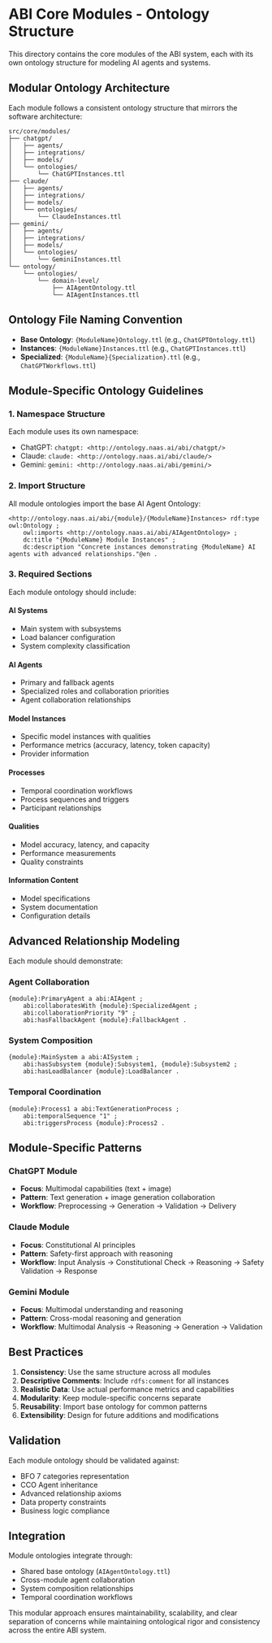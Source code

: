 # ABI Core Modules - Ontology Structure

This directory contains the core modules of the ABI system, each with its own ontology structure for modeling AI agents and systems.

## Modular Ontology Architecture

Each module follows a consistent ontology structure that mirrors the software architecture:

```
src/core/modules/
├── chatgpt/
│   ├── agents/
│   ├── integrations/
│   ├── models/
│   └── ontologies/
│       └── ChatGPTInstances.ttl
├── claude/
│   ├── agents/
│   ├── integrations/
│   ├── models/
│   └── ontologies/
│       └── ClaudeInstances.ttl
├── gemini/
│   ├── agents/
│   ├── integrations/
│   ├── models/
│   └── ontologies/
│       └── GeminiInstances.ttl
└── ontology/
    └── ontologies/
        └── domain-level/
            ├── AIAgentOntology.ttl
            └── AIAgentInstances.ttl
```

## Ontology File Naming Convention

- **Base Ontology**: `{ModuleName}Ontology.ttl` (e.g., `ChatGPTOntology.ttl`)
- **Instances**: `{ModuleName}Instances.ttl` (e.g., `ChatGPTInstances.ttl`)
- **Specialized**: `{ModuleName}{Specialization}.ttl` (e.g., `ChatGPTWorkflows.ttl`)

## Module-Specific Ontology Guidelines

### 1. Namespace Structure
Each module uses its own namespace:
- ChatGPT: `chatgpt: <http://ontology.naas.ai/abi/chatgpt/>`
- Claude: `claude: <http://ontology.naas.ai/abi/claude/>`
- Gemini: `gemini: <http://ontology.naas.ai/abi/gemini/>`

### 2. Import Structure
All module ontologies import the base AI Agent Ontology:
```turtle
<http://ontology.naas.ai/abi/{module}/{ModuleName}Instances> rdf:type owl:Ontology ;
    owl:imports <http://ontology.naas.ai/abi/AIAgentOntology> ;
    dc:title "{ModuleName} Module Instances" ;
    dc:description "Concrete instances demonstrating {ModuleName} AI agents with advanced relationships."@en .
```

### 3. Required Sections
Each module ontology should include:

#### AI Systems
- Main system with subsystems
- Load balancer configuration
- System complexity classification

#### AI Agents
- Primary and fallback agents
- Specialized roles and collaboration priorities
- Agent collaboration relationships

#### Model Instances
- Specific model instances with qualities
- Performance metrics (accuracy, latency, token capacity)
- Provider information

#### Processes
- Temporal coordination workflows
- Process sequences and triggers
- Participant relationships

#### Qualities
- Model accuracy, latency, and capacity
- Performance measurements
- Quality constraints

#### Information Content
- Model specifications
- System documentation
- Configuration details

## Advanced Relationship Modeling

Each module should demonstrate:

### Agent Collaboration
```turtle
{module}:PrimaryAgent a abi:AIAgent ;
    abi:collaboratesWith {module}:SpecializedAgent ;
    abi:collaborationPriority "9" ;
    abi:hasFallbackAgent {module}:FallbackAgent .
```

### System Composition
```turtle
{module}:MainSystem a abi:AISystem ;
    abi:hasSubsystem {module}:Subsystem1, {module}:Subsystem2 ;
    abi:hasLoadBalancer {module}:LoadBalancer .
```

### Temporal Coordination
```turtle
{module}:Process1 a abi:TextGenerationProcess ;
    abi:temporalSequence "1" ;
    abi:triggersProcess {module}:Process2 .
```

## Module-Specific Patterns

### ChatGPT Module
- **Focus**: Multimodal capabilities (text + image)
- **Pattern**: Text generation + image generation collaboration
- **Workflow**: Preprocessing → Generation → Validation → Delivery

### Claude Module
- **Focus**: Constitutional AI principles
- **Pattern**: Safety-first approach with reasoning
- **Workflow**: Input Analysis → Constitutional Check → Reasoning → Safety Validation → Response

### Gemini Module
- **Focus**: Multimodal understanding and reasoning
- **Pattern**: Cross-modal reasoning and generation
- **Workflow**: Multimodal Analysis → Reasoning → Generation → Validation

## Best Practices

1. **Consistency**: Use the same structure across all modules
2. **Descriptive Comments**: Include `rdfs:comment` for all instances
3. **Realistic Data**: Use actual performance metrics and capabilities
4. **Modularity**: Keep module-specific concerns separate
5. **Reusability**: Import base ontology for common patterns
6. **Extensibility**: Design for future additions and modifications

## Validation

Each module ontology should be validated against:
- BFO 7 categories representation
- CCO Agent inheritance
- Advanced relationship axioms
- Data property constraints
- Business logic compliance

## Integration

Module ontologies integrate through:
- Shared base ontology (`AIAgentOntology.ttl`)
- Cross-module agent collaboration
- System composition relationships
- Temporal coordination workflows

This modular approach ensures maintainability, scalability, and clear separation of concerns while maintaining ontological rigor and consistency across the entire ABI system.

